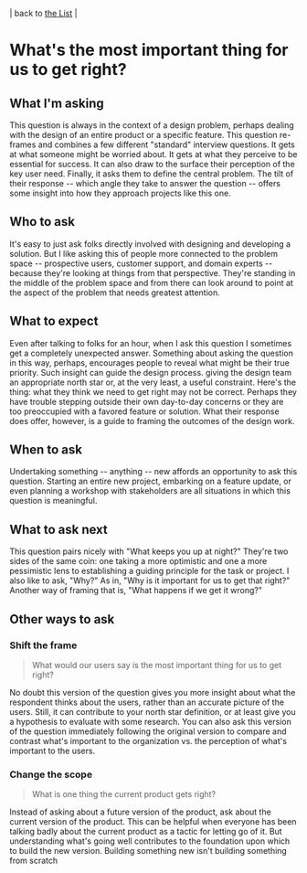 | back to [the List](index.md) |

# What's the most important thing for us to get right?
## What I'm asking
This question is always in the context of a design problem, perhaps dealing with the design of an entire product or a specific feature. This question re-frames and combines a few different "standard" interview questions. It gets at what someone might be worried about. It gets at what they perceive to be essential for success. It can also draw to the surface their perception of the key user need. Finally, it asks them to define the central problem. The tilt of their response -- which angle they take to answer the question -- offers some insight into how they approach projects like this one.

## Who to ask
It's easy to just ask folks directly involved with designing and developing a solution. But I like asking this of people more connected to the problem space -- prospective users, customer support, and domain experts -- because they're looking at things from that perspective. They're standing in the middle of the problem space and from there can look around to point at the aspect of the problem that needs greatest attention.

## What to expect
Even after talking to folks for an hour, when I ask this question I sometimes get a completely unexpected answer. Something about asking the question in this way, perhaps, encourages people to reveal what might be their true priority. Such insight can guide the design process. giving the design team an appropriate north star or, at the very least, a useful constraint. Here's the thing: what they think we need to get right may not be correct. Perhaps they have trouble stepping outside their own day-to-day concerns or they are too preoccupied with a favored feature or solution. What their response does offer, however, is a guide to framing the outcomes of the design work. 

## When to ask
Undertaking something -- anything -- new affords an opportunity to ask this question. Starting an entire new project, embarking on a feature update, or even planning a workshop with stakeholders are all situations in which this question is meaningful. 

## What to ask next
This question pairs nicely with "What keeps you up at night?" They're two sides of the same coin: one taking a more optimistic and one a more pessimistic lens to establishing a guiding principle for the task or project. I also like to ask, "Why?" As in, "Why is it important for us to get that right?" Another way of framing that is, "What happens if we get it wrong?"

## Other ways to ask
### Shift the frame

> What would our users say is the most important thing for us to get right?

No doubt this version of the question gives you more insight about what the respondent thinks about the users, rather than an accurate picture of the users. Still, it can contribute to your north star definition, or at least give you a hypothesis to evaluate with some research. You can also ask this version of the question immediately following the original version to compare and contrast what's important to the organization vs. the perception of what's important to the users.


### Change the scope

> What is one thing the current product gets right?

Instead of asking about a future version of the product, ask about the current version of the product. This can be helpful when everyone has been talking badly about the current product as a tactic for letting go of it. But understanding what's going well contributes to the foundation upon which to build the new version. Building something new isn't building something from scratch
